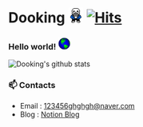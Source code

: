 # Dooking&nbsp;<img src="https://github.com/Kinetic27/Kinetic27/blob/master/sans.gif" width="30px"> [![Hits](https://hits.seeyoufarm.com/api/count/incr/badge.svg?url=https%3A%2F%2Fgithub.com%2Fdooking&count_bg=%2379C83D&title_bg=%23555555&icon=icloud.svg&icon_color=%23E7E7E7&title=hits&edge_flat=false)](https://hits.seeyoufarm.com)

### Hello world!&nbsp;<img src="https://github.com/Kinetic27/Kinetic27/blob/master/earth.gif" width="24px">

![Dooking's github stats](https://github-readme-stats.vercel.app/api?username=dooking&show_icons=true)

### 📫 Contacts 

- Email : 123456ghghgh@naver.com
- Blog : [Notion Blog](https://www.notion.so/dooking/ca96e1b7b8f841d49729797969fc4325) 
